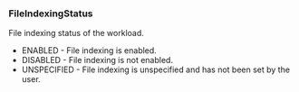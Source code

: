 ### FileIndexingStatus
File indexing status of the workload.

- ENABLED - File indexing is enabled.
- DISABLED - File indexing is not enabled.
- UNSPECIFIED - File indexing is unspecified and has not been set by the user.
